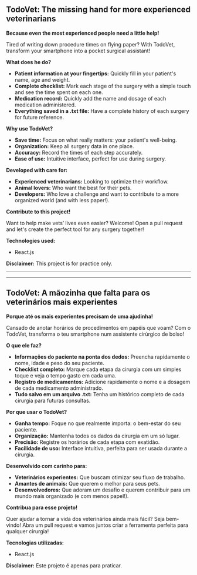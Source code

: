 ## TodoVet: The missing hand for more experienced veterinarians 

**Because even the most experienced people need a little help!**

Tired of writing down procedure times on flying paper?  With TodoVet, transform your smartphone into a pocket surgical assistant! 

**What does he do?**

* **Patient information at your fingertips:** Quickly fill in your patient's name, age and weight. 
* **Complete checklist:** Mark each stage of the surgery with a simple touch and see the time spent on each one. 
* **Medication record:** Quickly add the name and dosage of each medication administered.
* **Everything saved in a .txt file:** Have a complete history of each surgery for future reference.

**Why use TodoVet?**

* **Save time:** Focus on what really matters: your patient's well-being.
* **Organization:** Keep all surgery data in one place.
* **Accuracy:** Record the times of each step accurately.
* **Ease of use:** Intuitive interface, perfect for use during surgery.

**Developed with care for:**

* **Experienced veterinarians:** Looking to optimize their workflow.
* **Animal lovers:** Who want the best for their pets.
* **Developers:** Who love a challenge and want to contribute to a more organized world (and with less paper!).

**Contribute to this project!**

Want to help make vets’ lives even easier? Welcome! Open a pull request and let's create the perfect tool for any surgery together!

**Technologies used:** 
* React.js

**Disclaimer:** 
This project is for practice only.


---------------------------------
---------------------------------



##  TodoVet: A mãozinha que falta para os veterinários mais experientes 

**Porque até os mais experientes precisam de uma ajudinha!**

Cansado de anotar horários de procedimentos em papéis que voam?  Com o TodoVet, transforma o teu smartphone num assistente cirúrgico de bolso! 

**O que ele faz?**

* **Informações do paciente na ponta dos dedos:** Preencha rapidamente o nome, idade e peso do seu paciente. 
* **Checklist completo:** Marque cada etapa da cirurgia com um simples toque e veja o tempo gasto em cada uma. 
* **Registro de medicamentos:** Adicione rapidamente o nome e a dosagem de cada medicamento administrado.
* **Tudo salvo em um arquivo .txt:** Tenha um histórico completo de cada cirurgia para futuras consultas.

**Por que usar o TodoVet?**

* **Ganha tempo:** Foque no que realmente importa: o bem-estar do seu paciente.
* **Organização:** Mantenha todos os dados da cirurgia em um só lugar.
* **Precisão:** Registre os horários de cada etapa com exatidão.
* **Facilidade de uso:** Interface intuitiva, perfeita para ser usada durante a cirurgia.

**Desenvolvido com carinho para:**

* **Veterinários experientes:** Que buscam otimizar seu fluxo de trabalho.
* **Amantes de animais:** Que querem o melhor para seus pets.
* **Desenvolvedores:** Que adoram um desafio e querem contribuir para um mundo mais organizado (e com menos papel!).

**Contribua para esse projeto!**

Quer ajudar a tornar a vida dos veterinários ainda mais fácil? Seja bem-vindo! Abra um pull request e vamos juntos criar a ferramenta perfeita para qualquer cirurgia!

**Tecnologias utilizadas:** 
* React.js

**Disclaimer:** 
Este projeto é apenas para praticar.